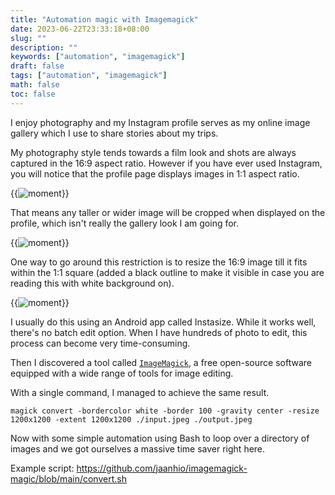 ```yaml
---
title: "Automation magic with Imagemagick"
date: 2023-06-22T23:33:18+08:00
slug: ""
description: ""
keywords: ["automation", "imagemagick"]
draft: false
tags: ["automation", "imagemagick"]
math: false
toc: false
---
```


I enjoy photography and my Instagram profile serves as my online image gallery which I use to share stories about my trips.

My photography style tends towards a film look and shots are always captured in the 16:9 aspect ratio. However if you have ever used Instagram, you will notice that the profile page displays images in 1:1 aspect ratio. 

{{<image src="./example1.jpeg" alt="moment" position="center" >}}

That means any taller or wider image will be cropped when displayed on the profile, which isn't really the gallery look I am going for.

{{<image src="./example1-cropped.jpeg" alt="moment" position="center" >}}

One way to go around this restriction is to resize the 16:9 image till it fits within the 1:1 square (added a black outline to make it visible in case you are reading this with white background on).

{{<image src="./example1-resized.jpeg" alt="moment" position="center" >}}

I usually do this using an Android app called Instasize. While it works well, there's no batch edit option. When I have hundreds of photo to edit, this process can become very time-consuming.

Then I discovered a tool called [`ImageMagick`](https://www.imagemagick.org/), a free open-source software equipped with a wide range of tools for image editing.

With a single command, I managed to achieve the same result.

`magick convert -bordercolor white -border 100 -gravity center -resize 1200x1200 -extent 1200x1200 ./input.jpeg ./output.jpeg`

Now with some simple automation using Bash to loop over a directory of images and we got ourselves a massive time saver right here.

Example script: https://github.com/jaanhio/imagemagick-magic/blob/main/convert.sh